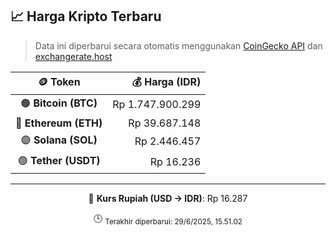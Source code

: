 

<!-- HARGA_KRIPTO -->
## 📈 Harga Kripto Terbaru

> Data ini diperbarui secara otomatis menggunakan [CoinGecko API](https://www.coingecko.com/) dan [exchangerate.host](https://exchangerate.host/)

<div align="center">

| 🪙 Token | 💰 Harga (IDR) |
|:------:|---------------:|
| 🟠 **Bitcoin (BTC)**   | Rp 1.747.900.299 |
| 🔵 **Ethereum (ETH)**  | Rp 39.687.148 |
| 🟣 **Solana (SOL)**    | Rp 2.446.457 |
| 🟢 **Tether (USDT)**   | Rp 16.236 |

---

💱 **Kurs Rupiah (USD → IDR)**: Rp 16.287

🕒 <sub>Terakhir diperbarui: 29/6/2025, 15.51.02</sub>

</div>
<!-- /HARGA_KRIPTO -->